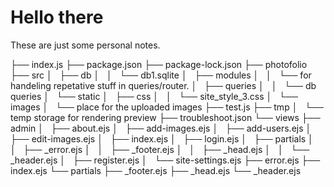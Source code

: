 # Hello there
These are just some personal notes.

├── index.js
├── package.json
├── package-lock.json
├── photofolio
├── src
│   ├── db
│   │   └── db1.sqlite
│   ├── modules
│   │   └── for handeling repetative stuff in queries/router.
│   ├── queries
│   │   └── db queries
│   └── static
│       ├── css
│       │   └── site_style_3.css
│       └── images
│           └── place for the uploaded images
├── test.js
├── tmp
│   └── temp storage for rendering preview
├── troubleshoot.json
└── views
    ├── admin
    │   ├── about.ejs
    │   ├── add-images.ejs
    │   ├── add-users.ejs
    │   ├── edit-images.ejs
    │   ├── index.ejs
    │   ├── login.ejs
    │   ├── partials
    │   │   ├── _error.ejs
    │   │   ├── _footer.ejs
    │   │   ├── _head.ejs
    │   │   └── _header.ejs
    │   ├── register.ejs
    │   └── site-settings.ejs
    ├── error.ejs
    ├── index.ejs
    └── partials
        ├── _footer.ejs
        ├── _head.ejs
        └── _header.ejs
